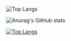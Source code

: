 ![Top Langs](https://github-readme-stats.vercel.app/api/top-langs/?username=anuraghazra&size_weight=0.5&count_weight=0.5)

![Anurag's GitHub stats](https://github-readme-stats.vercel.app/api?username=yousefvafaei&show_icons=true&theme=dracula)

[![Top Langs](https://github-readme-stats.vercel.app/api/top-langs/?username=anuraghazra&layout=donut-vertical)](https://github.com/anuraghazra/github-readme-stats)
